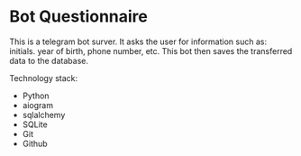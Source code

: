 # Bot Questionnaire

This is a telegram bot surver. It asks the user for information such as: initials. year of birth, phone number, etc. This bot then saves the transferred data to the database.

Technology stack:
* Python
* aiogram 
* sqlalchemy
* SQLite
* Git
* Github

